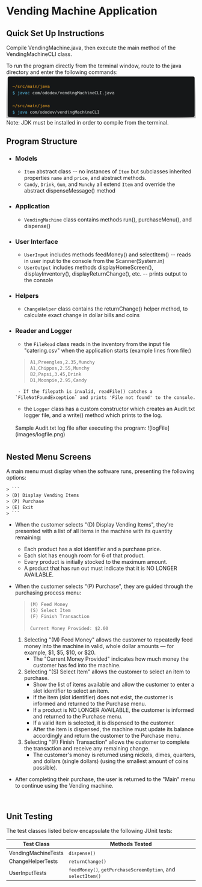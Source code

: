 # Vending Machine Application

## Quick Set Up Instructions
Compile VendingMachine.java, then execute the main method of the VendingMachineCLI class. 

To run the program directly from the terminal window, route to the java directory and enter the following commands:
![compileJava](images/compileCmd.png)
Note: JDK must be installed in order to compile from the terminal.

## Program Structure
 - ### Models
    - `Item` abstract class -- no instances of `Item` but subclasses inherited properties `name` and `price`, and abstract methods.
    - `Candy`, `Drink`, `Gum`, and `Munchy` all extend `Item` and override the abstract dispenseMessage() method
 - ### Application
    - `VendingMachine` class contains methods run(), purchaseMenu(), and dispense()
 - ### User Interface
    - `UserInput` includes methods feedMoney() and selectItem() -- reads in user input to the console from the Scanner(System.in)
    - `UserOutput` includes methods displayHomeScreen(), displayInventory(), displayReturnChange(), etc. -- prints output to the console 
 - ### Helpers
    - `ChangeHelper` class contains the returnChange() helper method, to calculate exact change in dollar bills and coins
 - ### Reader and Logger
    - the `FileRead` class reads in the inventory from the input file "catering.csv" when the application starts (example lines from file:)
    > ```
    > A1,Preengles,2.35,Munchy
    > A1,Chippos,2.55,Munchy
    > B2,Papsi,3.45,Drink
    > D1,Moonpie,2.95,Candy
    > ```
        - If the filepath is invalid, readFile() catches a `FileNotFoundException` and prints 'File not found' to the console.
    - the `Logger` class has a custom constructor which creates an Audit.txt logger file, and a write() method which prints to the log.
    <br>
    Sample Audit.txt log file after executing the program:
    ![logFile](images/logfile.png)
#

## Nested Menu Screens
A main menu must display when the software runs, presenting the following options:
    
    > ```
    > (D) Display Vending Items
    > (P) Purchase
    > (E) Exit
    > ```

 - When the customer selects "(D) Display Vending Items", they're presented
   with a list of all items in the machine with its quantity remaining:
   
    - Each product has a slot identifier and a purchase price.
    - Each slot has enough room for 6 of that product.
    - Every product is initially stocked to the maximum amount.
    - A product that has run out must indicate that it is NO LONGER AVAILABLE.

 - When the customer selects "(P) Purchase", they are guided through the purchasing
   process menu:
   
    >```
    >(M) Feed Money
    >(S) Select Item
    >(F) Finish Transaction
    >
    > Current Money Provided: $2.00
    >```

    1. Selecting "(M) Feed Money" allows the customer to repeatedly feed money into the machine in valid, whole dollar amounts — for example, $1, $5, $10, or $20.
        - The "Current Money Provided" indicates how much money the customer
        has fed into the machine.
    2. Selecting "(S) Select Item" allows the customer to select an item to
       purchase.
        - Show the list of items available and allow the customer to enter
        a slot identifier to select an item.
        - If the item (slot identifier) does not exist, the customer is informed and returned to the Purchase menu.
        - If a product is NO LONGER AVAILABLE, the customer is informed and returned to the Purchase menu.
        - If a valid item is selected, it is dispensed to the customer.
        - After the item is dispensed, the machine must update its balance
        accordingly and return the customer to the Purchase menu.
    3. Selecting "(F) Finish Transaction" allows the customer to complete the
       transaction and receive any remaining change.
        - The customer's money is returned using nickels, dimes, quarters, and dollars (single dollars)
        (using the smallest amount of coins possible).
- After completing their purchase, the user is returned to the "Main" menu to continue using the Vending machine.

<br>

## Unit Testing
The test classes listed below encapsulate the following JUnit tests:

 Test Class            | Methods Tested 
------------------------|-------------
 VendingMachineTests    | `dispense()` 
 ChangeHelperTests      | `returnChange()`                
 UserInputTests         | `feedMoney()`, `getPurchaseScreenOption`, and `selectItem()`                          

